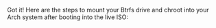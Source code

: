 Got it! Here are the steps to mount your Btrfs drive and chroot into your Arch system after booting into the live ISO:

